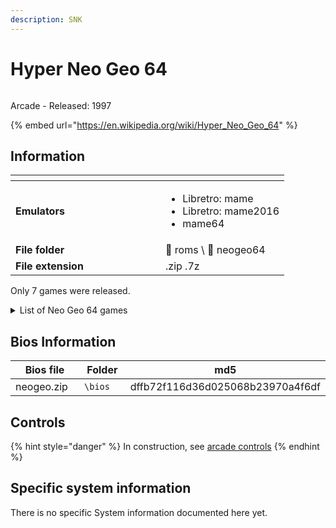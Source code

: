 ```yaml
---
description: SNK
---
```


# Hyper Neo Geo 64

<div align="left">

<figure><img src="https://raw.githubusercontent.com/fabricecaruso/es-theme-carbon/52ff37c9e265587d006945a2ba695b5a962b3a3d/art/logos/neogeo64.svg" alt=""><figcaption></figcaption></figure>

</div>

Arcade - Released: 1997

{% embed url="https://en.wikipedia.org/wiki/Hyper_Neo_Geo_64" %}

## Information

<table data-header-hidden><thead><tr><th width="224"></th><th></th></tr></thead><tbody><tr><td><strong>Emulators</strong></td><td><ul><li>Libretro: mame</li><li>Libretro: mame2016</li><li>mame64</li></ul></td></tr><tr><td><strong>File folder</strong></td><td><span data-gb-custom-inline data-tag="emoji" data-code="1f4c2">📂</span> roms \ <span data-gb-custom-inline data-tag="emoji" data-code="1f4c2">📂</span> neogeo64</td></tr><tr><td><strong>File extension</strong></td><td>.zip .7z</td></tr></tbody></table>

Only 7 games were released.

<details>

<summary>List of Neo Geo 64 games</summary>

_Beast Busters: Second Nightmare_

_Buriki One_

_Fatal Fury: Wild Ambition_

_Road's Edge_

_Samurai Shodown 64: Warriors Rage_

_Samurai Shodown 64_

_Xtreme Rally_

</details>

## Bios Information

<table><thead><tr><th width="154">Bios file</th><th width="108">Folder</th><th>md5</th></tr></thead><tbody><tr><td>neogeo.zip</td><td><code>\bios</code></td><td>dffb72f116d36d025068b23970a4f6df</td></tr></tbody></table>

## Controls

{% hint style="danger" %}
In construction, see [arcade controls](../../../../en/controllers/supported-controllers/arcade-sticks.md)
{% endhint %}

## Specific system information

There is no specific System information documented here yet.
